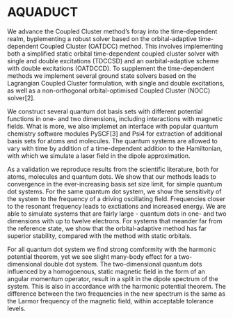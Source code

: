 # AQUADUCT
We advance the Coupled Cluster method’s foray into the time-dependent realm, 
byplementing a robust solver based on the orbital-adaptive time-dependent
Coupled Cluster (OATDCC) method. This involves implementing both a simplified static
orbital time-dependent coupled cluster solver with single and double excitations
(TDCCSD) and an oarbital-adaptive scheme with double excitations (OATDCCD). To
supplement the time-dependent methods we implement several ground state solvers based
on the Lagrangian Coupled Cluster formulation, with single and double excitations, as
well as a non-orthogonal orbital-optimised Coupled Cluster (NOCC) solver[2].

We construct several quantum dot basis sets with different potential functions in
one- and two dimensions, including interactions with magnetic fields. What is more, we
also implemet an interface with popular quantum chemistry software modules PySCF[3] and
Psi4 for extraction of additional basis sets for atoms and molecules. The quantum
systems are allowed to vary with time by addition of a time-dependent addition to the
Hamiltonian, with which we simulate a laser field in the dipole approximation.

As a validation we reproduce results from the scientific literature, both for atoms,
molecules and quantum dots. We show that our methods leads to convergence in the
ever-increasing basis set size limit, for simple quantum dot systems. For the same
quantum dot system, we show the sensitivity of the system to the frequency of a driving
oscillating field. Frequencies closer to the resonant frequency leads to exctiations
and increased energy. We are able to simulate systems that are fairly large - quantum
dots in one- and two dimensions with up to twelve electrons. For systems that meander
far from the reference state, we show that the orbital-adaptive method has far superior
stability, compared with the method with static orbitals.

For all quantum dot system we find strong comformity with the harmonic potential
theorem, yet we see slight many-body effect for a two-dimensional double dot system.
The two-dimensional quantum dots influenced by a homogoenous, static magnetic field in
the form of an angular momentum operator, result in a split in the dipole spectrum of
the system. This is also in accordance with the harmonic potential theorem. The
difference between the two frequencies in the new spectrum is the same as the Larmor
frequency of the magnetic field, within acceptable tolerance levels.

